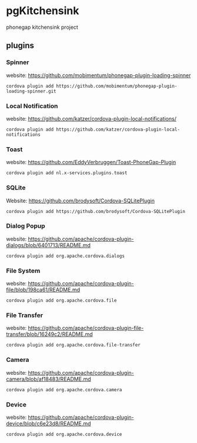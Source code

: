 # pgKitchensink
phonegap kitchensink project

## plugins ##

### Spinner ###
website: https://github.com/mobimentum/phonegap-plugin-loading-spinner

``` cordova plugin add https://github.com/mobimentum/phonegap-plugin-loading-spinner.git ```

### Local Notification ###
website: https://github.com/katzer/cordova-plugin-local-notifications/

``` cordova plugin add https://github.com/katzer/cordova-plugin-local-notifications ```

### Toast ###
website: https://github.com/EddyVerbruggen/Toast-PhoneGap-Plugin

``` cordova plugin add nl.x-services.plugins.toast ```

### SQLite ###
Website: https://github.com/brodysoft/Cordova-SQLitePlugin

```cordova plugin add https://github.com/brodysoft/Cordova-SQLitePlugin```

### Dialog Popup ###
website: https://github.com/apache/cordova-plugin-dialogs/blob/6401713/README.md

``` cordova plugin add org.apache.cordova.dialogs ```

### File System ###
website: https://github.com/apache/cordova-plugin-file/blob/198ca61/README.md

``` cordova plugin add org.apache.cordova.file ```

### File Transfer ###
website: https://github.com/apache/cordova-plugin-file-transfer/blob/16249c2/README.md

``` cordova plugin add org.apache.cordova.file-transfer ```

    
### Camera ###
website: https://github.com/apache/cordova-plugin-camera/blob/af18483/README.md

``` cordova plugin add org.apache.cordova.camera ```

### Device ###
website: https://github.com/apache/cordova-plugin-device/blob/c6e23d8/README.md

``` cordova plugin add org.apache.cordova.device ```
